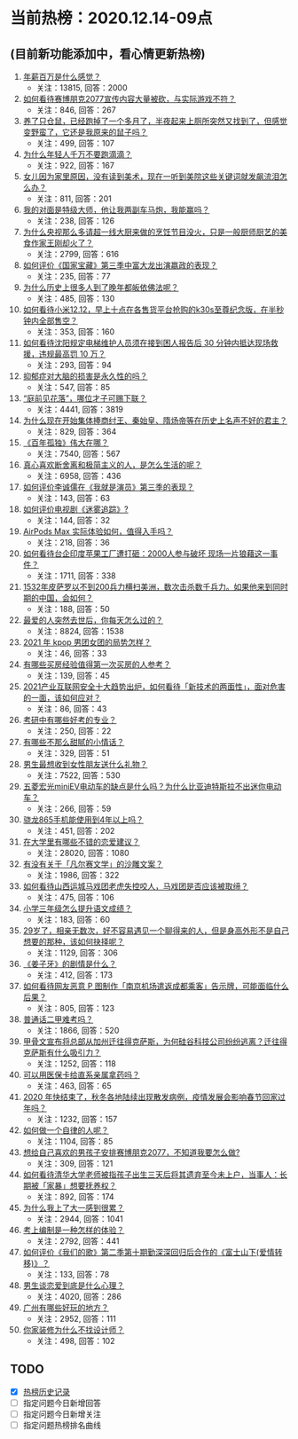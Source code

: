 # 当前热榜：2020.12.14-09点
## (目前新功能添加中，看心情更新热榜)
1. [年薪百万是什么感觉？](https://www.zhihu.com/question/394637216)
    * 关注：13815, 回答：2000
2. [如何看待赛博朋克2077宣传内容大量被砍，与实际游戏不符？](https://www.zhihu.com/question/434610780)
    * 关注：846, 回答：267
3. [养了只仓鼠，已经跑掉了一个多月了，半夜起来上厕所突然又找到了，但感觉变野蛮了，它还是我原来的鼠子吗？](https://www.zhihu.com/question/433521540)
    * 关注：499, 回答：107
4. [为什么年轻人千万不要跑滴滴？](https://www.zhihu.com/question/423086415)
    * 关注：922, 回答：167
5. [女儿因为家里原因，没有读到美术，现在一听到美院这些关键词就发飙流泪怎么办？](https://www.zhihu.com/question/433926326)
    * 关注：811, 回答：201
6. [我的对面是特级大师，他让我两副车马炮，我能赢吗？](https://www.zhihu.com/question/432545404)
    * 关注：238, 回答：126
7. [为什么央视那么多请超一线大厨来做的烹饪节目没火，只是一般厨师厨艺的美食作家王刚却火了？](https://www.zhihu.com/question/425862954)
    * 关注：2799, 回答：616
8. [如何评价《国家宝藏》第三季中富大龙出演嬴政的表现？](https://www.zhihu.com/question/434037574)
    * 关注：235, 回答：77
9. [为什么历史上很多人到了晚年都皈依佛法呢？](https://www.zhihu.com/question/53190007)
    * 关注：485, 回答：130
10. [如何看待小米12.12，早上十点在各售货平台抢购的k30s至尊纪念版，在半秒钟内全部售空？](https://www.zhihu.com/question/434505604)
    * 关注：353, 回答：160
11. [如何看待沈阳规定电梯维护人员须在接到困人报告后 30 分钟内抵达现场救援，违规最高罚 10 万？](https://www.zhihu.com/question/434517976)
    * 关注：293, 回答：94
12. [抑郁症对大脑的损害是永久性的吗？](https://www.zhihu.com/question/39967150)
    * 关注：547, 回答：85
13. [“庭前见花落”，哪位才子可赐下联？](https://www.zhihu.com/question/427709608)
    * 关注：4441, 回答：3819
14. [为什么现在开始集体捧商纣王、秦始皇、隋炀帝等在历史上名声不好的君主？](https://www.zhihu.com/question/63848511)
    * 关注：829, 回答：364
15. [《百年孤独》伟大在哪？](https://www.zhihu.com/question/19621954)
    * 关注：7540, 回答：567
16. [真心喜欢断舍离和极简主义的人，是怎么生活的呢？](https://www.zhihu.com/question/381586426)
    * 关注：6958, 回答：436
17. [如何评价李诚儒在《我就是演员》第三季的表现？](https://www.zhihu.com/question/434577614)
    * 关注：143, 回答：63
18. [如何评价电视剧《迷雾追踪》?](https://www.zhihu.com/question/392102916)
    * 关注：144, 回答：32
19. [AirPods Max 实际体验如何，值得入手吗？](https://www.zhihu.com/question/434246714)
    * 关注：218, 回答：36
20. [如何看待台企印度苹果工厂遭打砸：2000人参与破坏 现场一片狼藉这一事件？](https://www.zhihu.com/question/434621325)
    * 关注：1711, 回答：338
21. [1532年皮萨罗以不到200兵力横扫美洲，数次击杀数千兵力。如果他来到同时期的中国，会如何？](https://www.zhihu.com/question/433699326)
    * 关注：188, 回答：50
22. [最爱的人突然去世后，你每天怎么过的？](https://www.zhihu.com/question/326414267)
    * 关注：8824, 回答：1538
23. [2021 年 kpop 男团女团的局势怎样？](https://www.zhihu.com/question/434089276)
    * 关注：46, 回答：33
24. [有哪些买房经验值得第一次买房的人参考？](https://www.zhihu.com/question/433902931)
    * 关注：139, 回答：45
25. [2021产业互联网安全十大趋势出炉，如何看待「新技术的两面性」，面对危害的一面，该如何应对？](https://www.zhihu.com/question/434662951)
    * 关注：86, 回答：43
26. [考研中有哪些好考的专业？](https://www.zhihu.com/question/347306049)
    * 关注：250, 回答：22
27. [有哪些不那么甜腻的小情话？](https://www.zhihu.com/question/424044877)
    * 关注：329, 回答：51
28. [男生最想收到女性朋友送什么礼物？](https://www.zhihu.com/question/25312138)
    * 关注：7522, 回答：530
29. [五菱宏光miniEV电动车的缺点是什么吗？为什么比亚迪特斯拉不出迷你电动车？](https://www.zhihu.com/question/430633799)
    * 关注：266, 回答：59
30. [骁龙865手机能使用到4年以上吗？](https://www.zhihu.com/question/427117777)
    * 关注：451, 回答：202
31. [在大学里有哪些不错的恋爱建议？](https://www.zhihu.com/question/26239595)
    * 关注：28020, 回答：1080
32. [有没有关于「凡尔赛文学」的沙雕文案？](https://www.zhihu.com/question/429548386)
    * 关注：1986, 回答：322
33. [如何看待山西运城马戏团老虎失控咬人，马戏团是否应该被取缔？](https://www.zhihu.com/question/434496090)
    * 关注：475, 回答：106
34. [小学三年级怎么提升语文成绩？](https://www.zhihu.com/question/425544581)
    * 关注：183, 回答：60
35. [29岁了，相亲无数次，好不容易遇见一个聊得来的人，但是身高外形不是自己想要的那种，该如何抉择呢？](https://www.zhihu.com/question/422905675)
    * 关注：1129, 回答：306
36. [《姜子牙》的剧情是什么？](https://www.zhihu.com/question/423732561)
    * 关注：412, 回答：173
37. [如何看待网友恶意 P 图制作「南京机场遣返成都乘客」告示牌，可能面临什么后果？](https://www.zhihu.com/question/434514806)
    * 关注：805, 回答：123
38. [普通话二甲难考吗？](https://www.zhihu.com/question/296008893)
    * 关注：1866, 回答：520
39. [甲骨文宣布将总部从加州迁往得克萨斯，为何硅谷科技公司纷纷逃离？迁往得克萨斯有什么吸引力？](https://www.zhihu.com/question/434610442)
    * 关注：1252, 回答：118
40. [可以用医保卡给直系亲属拿药吗？](https://www.zhihu.com/question/314496706)
    * 关注：463, 回答：65
41. [2020 年快结束了，秋冬各地陆续出现散发病例，疫情发展会影响春节回家过年吗？](https://www.zhihu.com/question/434611425)
    * 关注：1232, 回答：157
42. [如何做一个自律的人呢？](https://www.zhihu.com/question/298738802)
    * 关注：1104, 回答：85
43. [想给自己喜欢的男孩子安排赛博朋克2077，不知道我要怎么做?](https://www.zhihu.com/question/434256025)
    * 关注：309, 回答：121
44. [如何看待清华大学老师被指孩子出生三天后将其遗弃至今未上户，当事人：长期被「家暴」想要抚养权？](https://www.zhihu.com/question/434516431)
    * 关注：892, 回答：174
45. [为什么我上了大一感到很累？](https://www.zhihu.com/question/428900654)
    * 关注：2944, 回答：1041
46. [考上编制是一种怎样的体验？](https://www.zhihu.com/question/64229374)
    * 关注：2792, 回答：441
47. [如何评价《我们的歌》第二季第十期勤深深回归后合作的《富士山下(爱情转移)》？](https://www.zhihu.com/question/434708667)
    * 关注：133, 回答：78
48. [男生谈恋爱到底是什么心理？](https://www.zhihu.com/question/377107055)
    * 关注：4020, 回答：286
49. [广州有哪些好玩的地方？](https://www.zhihu.com/question/19595252)
    * 关注：2952, 回答：111
50. [你家装修为什么不找设计师？](https://www.zhihu.com/question/428043723)
    * 关注：498, 回答：102
## TODO
* [x] [热榜历史记录](hot_history/AllHot.md)
* [ ] 指定问题今日新增回答
* [ ] 指定问题今日新增关注
* [ ] 指定问题热榜排名曲线

